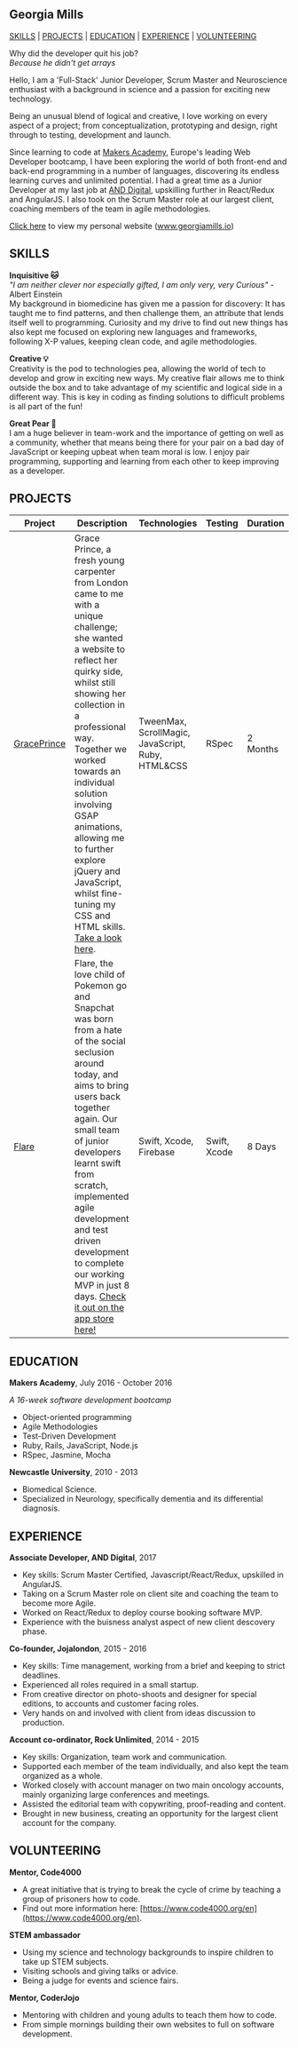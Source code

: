 ## Georgia Mills

 [SKILLS](#skills) | [PROJECTS](#projects) | [EDUCATION](#education) | [EXPERIENCE](#experience) | [VOLUNTEERING](#volunteering)

Why did the developer quit his job?  
*Because he didn't get arrays*  

Hello, I am a 'Full-Stack' Junior Developer, Scrum Master and Neuroscience enthusiast with a background in science and a passion for exciting new technology.

Being an unusual blend of logical and creative, I love working on every aspect of a project; from conceptualization, prototyping and design, right through to testing, development and launch.

Since learning to code at [Makers Academy](http://makersacademy.com), Europe's leading Web Developer bootcamp, I have been exploring the world of both front-end and back-end programming in a number of languages, discovering its endless learning curves and unlimited potential. I had a great time as a Junior Developer at my last job at [AND Digital](https://and.digital/), upskilling further in React/Redux and AngularJS. I also took on the Scrum Master role at our largest client, coaching members of the team in agile methodologies. 

[Click here](http://www.georgiamills.io) to view my personal website (www.georgiamills.io)


## SKILLS

**Inquisitive :cat:**  
*"I am neither clever nor especially gifted, I am only very, very Curious"* - Albert Einstein  
My background in biomedicine has given me a passion for discovery: It has taught me to find patterns, and then challenge them, an attribute that lends itself well to programming. Curiosity and my drive to find out new things has also kept me focused on exploring new languages and frameworks, following X-P values, keeping clean code, and agile methodologies.

**Creative :bulb:**  
Creativity is the pod to technologies pea, allowing the world of tech to develop and grow in exciting new ways. My creative flair allows me to think outside the box and to take advantage of my scientific and logical side in a different way. This is key in coding as finding solutions to difficult problems is all part of the fun!

**Great Pear :pear:**  
I am a huge believer in team-work and the importance of getting on well as a community, whether that means being there for your pair on a bad day of JavaScript or keeping upbeat when team moral is low. I enjoy pair programming, supporting and learning from each other to keep improving as a developer.



## PROJECTS
Project | Description | Technologies | Testing | Duration
--- | --- | --- | --- | ---
[GracePrince](https://www.graceprince.com/index)| Grace Prince, a fresh young carpenter from London came to me with a unique challenge; she wanted a website to reflect her quirky side, whilst still showing her collection in a professional way. Together we worked towards an individual solution involving GSAP animations, allowing me to further explore jQuery and JavaScript, whilst fine-tuning my CSS and HTML skills. [Take a look here](https://www.graceprince.com/index). | TweenMax, ScrollMagic, JavaScript, Ruby, HTML&CSS | RSpec | 2 Months
[Flare](https://github.com/appflare/flare) | Flare, the love child of Pokemon go and Snapchat was born from a hate of the social seclusion around today, and aims to bring users back together again. Our small team of junior developers learnt swift from scratch, implemented agile development and test driven development to complete our working MVP in just 8 days. [Check it out on the app store here!](https://itunes.apple.com/us/app/flare-share-discover-spontaneous/id1166173727?mt=8) | Swift, Xcode, Firebase | Swift, Xcode | 8 Days

## EDUCATION

**Makers Academy**, July 2016 - October 2016

*A 16-week software development bootcamp*

- Object-oriented programming
- Agile Methodologies
- Test-Driven Development
- Ruby, Rails, JavaScript, Node.js
- RSpec, Jasmine, Mocha

**Newcastle University**, 2010 - 2013

- Biomedical Science.
- Specialized in Neurology, specifically dementia and its differential diagnosis.

## EXPERIENCE

**Associate Developer, AND Digital**, 2017  

- Key skills: Scrum Master Certified, Javascript/React/Redux, upskilled in AngularJS.   
- Taking on a Scrum Master role on client site and coaching the team to become more Agile. 
- Worked on React/Redux to deploy course booking software MVP. 
- Experience with the buisness analyst aspect of new client descovery phase. 

**Co-founder, Jojalondon**, 2015 - 2016   

- Key skills: Time management, working from a brief and keeping to strict deadlines.
- Experienced all roles required in a small startup.
- From creative director on photo-shoots and designer for special editions, to accounts and customer facing roles.
- Very hands on and involved with client from ideas discussion to production.

**Account co-ordinator, Rock Unlimited**, 2014 - 2015

- Key skills: Organization, team work and communication.
- Supported each member of the team individually, and also kept the team organized as a whole.
- Worked closely with account manager on two main oncology accounts, mainly organizing large conferences and meetings.
- Assisted the editorial team with copywriting, proof-reading and content.
- Brought in new business, creating an opportunity for the largest client account for the company.

## VOLUNTEERING 

**Mentor, Code4000**

- A great initiative that is trying to break the cycle of crime by teaching a group of prisoners how to code.
- Find out more information here: [https://www.code4000.org/en](https://www.code4000.org/en).


**STEM ambassador**

- Using my science and technology backgrounds to inspire children to take up STEM subjects. 
- Visiting schools and giving talks or advice. 
- Being a judge for events and science fairs.

**Mentor, CoderJojo**

- Mentoring with children and young adults to teach them how to code.
- From simple mornings building their own websites to full on software development.

